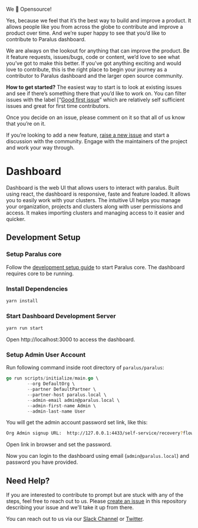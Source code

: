 We 💚 Opensource!

Yes, because we feel that it’s the best way to build and improve a product. It allows people like you from across the globe to contribute and improve a product over time. And we’re super happy to see that you’d like to contribute to Paralus dashboard.

We are always on the lookout for anything that can improve the product. Be it feature requests, issues/bugs, code or content, we’d love to see what you’ve got to make this better. If you’ve got anything exciting and would love to contribute, this is the right place to begin your journey as a contributor to Paralus dashboard and the larger open source community.

**How to get started?**
The easiest way to start is to look at existing issues and see if there’s something there that you’d like to work on. You can filter issues with the label [“[Good first issue](https://github.com/paralus/dashboard/issues?q=is%3Aissue+is%3Aopen+label%3A%22good+first+issue%22)” which are relatively self sufficient issues and great for first time contributors.

Once you decide on an issue, please comment on it so that all of us know that you’re on it.

If you’re looking to add a new feature, [raise a new issue](https://github.com/paralus/dashboard/issues/new) and start a discussion with the community. Engage with the maintainers of the project and work your way through.

# Dashboard

Dashboard is the web UI that allows users to interact with paralus. Built using react, the dashboard is responsive, faste and feature loaded. It allows you to easily work with your clusters. The intuitive UI helps you manage your organization, projects and clusters along with user permissions and access. It makes importing clusters and managing access to it easier and quicker.

## Development Setup

### Setup Paralus core

Follow the [development setup guide](https://github.com/paralus/paralus/blob/main/CONTRIBUTING.md#development-setup) to start Paralus core. The dashboard requires core to be running.

### Install Dependencies

```bash
yarn install
```

### Start Dashboard Development Server

```bash
yarn run start
```

Open http://localhost:3000 to access the dashboard.

### Setup Admin User Account

Run following command inside root directory of `paralus/paralus`:

```go
go run scripts/initialize/main.go \
        --org DefaultOrg \
        --partner DefaultPartner \
        --partner-host paralus.local \
        --admin-email admin@paralus.local \
        --admin-first-name Admin \
        --admin-last-name User
```

You will get the admin account password set link, like this:

```bash
Org Admin signup URL:  http://127.0.0.1:4433/self-service/recovery?flow=7c85618b-cc38-4f4f-895c-3540f1fe5149&token=sf7fHWXDW664Y1DAMg5QIJ6Hqg97Huu7
```

Open link in browser and set the password.

Now you can login to the dashboard using email (`admin@paralus.local`) and password you have provided.

## Need Help?

If you are interested to contribute to prompt but are stuck with any of the steps, feel free to reach out to us. Please [create an issue](https://github.com/paralus/dashboard/issues/new) in this repository describing your issue and we'll take it up from there.

You can reach out to us via our [Slack Channel](https://join.slack.com/t/paralus/shared_invite/zt-1a9x6y729-ySmAq~I3tjclEG7nDoXB0A) or [Twitter](https://twitter.com/paralus_).
